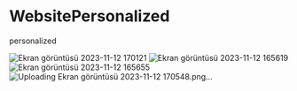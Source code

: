 #  WebsitePersonalized
 personalized
 
![Ekran görüntüsü 2023-11-12 170121](https://github.com/erengorkemsahin/WebSiteDeneme/assets/150356436/208d179b-9690-414a-9771-2996ad57e182)
![Ekran görüntüsü 2023-11-12 165619](https://github.com/erengorkemsahin/WebSiteDeneme/assets/150356436/420d6a70-ed2b-4d09-978b-ae031d3ee768)
![Ekran görüntüsü 2023-11-12 165655](https://github.com/erengorkemsahin/WebSiteDeneme/assets/150356436/1ff0b1ac-2dd6-4812-9bcf-1b66865795a1)
![Uploading Ekran görüntüsü 2023-11-12 170548.png…]()

